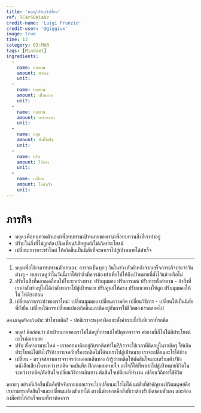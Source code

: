 ```yaml
---
title: 'หยุด/ปรับ/เปลี่ยน'
ref: RC4rSGWiaXc
credit-name: 'Luigi Frunzio'
credit-user: '@giggiux'
image: true
time: 13
category: 03:MAR
tags: [Mindset]
ingredients:
  -
    name: ทบทวน
    amount: ตัวเอง
    unit:
  -
    name: ทบทวน
    amount: เป้าหมาย
    unit:
  -
    name: ทบทวน
    amount: การกระทำ
    unit:
  -
    name: หยุด
    amount: สิ่งที่ไม่ใช่
    unit:
  -
    name: ปรับ
    amount: ให้ตรง
    unit:
  -
    name: เปลี่ยน
    amount: ให้สำเร็จ
    unit:
---
```


# ภารกิจ
 - หยุด:เพื่อทบทวนตัวเอง/เพื่อทบทวนเป้าหมายของเรา/เพื่อทบทวนสิ่งที่เราทำอยู่
 - ปรับ:ในสิ่งที่ไม่ถูกต้อง/ผิดเพี้ยน/เสียศูนย์/ไม่เกิดประโยชน์
 - เปลี่ยน:การกระทำใหม่ ให้เกิดขึ้นเป็นนิสัยที่จะพาเราไปสู่เป้าหมายได้สำเร็จ

---
1. หยุดเพื่อใช้เวลาทบทวนตัวเราเอง: อาจจะเป็นทุกๆ วันในช่วงหัวค่ำหลังจากเสร็จภาระกิจประจำวันต่างๆ - ทบทวนดูว่าในวันนี้เราได้ทำสิ่งที่ควรต้องทำเพื่อไปให้ถึงเป้าหมายที่ตั้งไว้แล้วหรือไม่
2. ปรับในสิ่งที่คลาดเคลื่อนไปในระหว่างทาง: ปรับมุมมอง ปรับอารมณ์ ปรับการตั้งคำถาม - ถ้าสิ่งที่เรากำลังทำอยู่ไม่ได้กำลังพาเราไปสู่เป้าหมาย ปรับศูนย์ให้ตรง ปรับแนวทางให้ถูก ปรับมุมมองให้ได้ ให้ดีซะก่อน
3. เปลี่ยนการกระทำของเราใหม่: เปลี่ยนมุมมอง เปลี่ยนความคิด เปลี่ยนวิธีการ - เปลี่ยนให้เป็นนิสัยที่ยั่งยืน เปลี่ยนให้การเปลี่ยนแปลงเกิดขึ้นและติดอยู่กับการใช้ชีวิตของเราตลอดไป

*ลองมาดูตัวอย่างกัน*: ทำไมรถติด? - ปกติเราจะหงุดหงิดและตั้งคำถามนี้ทันทีเวลาที่รถติด
- หยุด! คิดก่อนว่า ถ้าเป้าหมายของเราไม่ได้อยู่ที่การแก้ไขปัญหาจราจร คำถามนี้ก็ไม่ได้มีประโยชน์อะไรต่อเราเลย
- ปรับ ตั้งคำถามซะใหม่ - เราออกมาติดอยู่กับรถติดทำไม?/เราจะใช้เวลาที่ติดอยู่ในรถติดๆ ให้เกิดประโยชน์ได้ยังไง?/ถ้าการเจอกับเรื่องรถติดไม่ได้พาเราไปสู่เป้าหมาย เราจะเปลี่ยนอะไรได้บ้าง
- เปลี่ยน - ตรวจสภาพการจราจรก่อนออกเดินทาง ถ้ารู้ว่ารถติดให้ตัดสินใจและเตรียมตัว/ฟังหนังสือเสียงในระหว่างรถติด จดบันทึก ฝึกตามลมหายใจ อะไรก็ได้ที่พาเราไปสู่เป้าหมายชีวิตในระหว่างรถติด/ตัดสินใจเปลี่ยนวิธีการเดินทาง ตัดสินใจเปลี่ยนที่ทำงาน เปลี่ยนวิถีการใช้ชีวิต

หลายๆ อย่างที่เกิดขึ้นนั้นคือปัจจัยภายนอกเราจะไปเปลี่ยนอะไรไม่ได้ แต่สิ่งที่สำคัญของชีวิตมนุษย์คือเราสามารถตัดสินใจและเปลี่ยนแปลงตัวเราได้ ตรงนี้ต่างหากคือสิ่งที่เราต้องรับผิดชอบตัวเอง และต้องลงมือทำให้สำเร็จตามที่เราต้องการ

---
